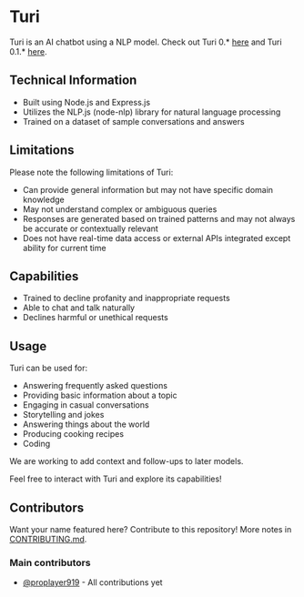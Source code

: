 # Turi
Turi is an AI chatbot using a NLP model. Check out Turi 0.* [here](https://pioneer.fifly.org/chat/0) and Turi 0.1.* [here](https://pioneer.fifly.org/chat/0.1).
## Technical Information

* Built using Node.js and Express.js
* Utilizes the NLP.js (node-nlp) library for natural language processing
* Trained on a dataset of sample conversations and answers

## Limitations

Please note the following limitations of Turi:

* Can provide general information but may not have specific domain knowledge
* May not understand complex or ambiguous queries
* Responses are generated based on trained patterns and may not always be accurate or contextually relevant
* Does not have real-time data access or external APIs integrated except ability for current time

## Capabilities

* Trained to decline profanity and inappropriate requests
* Able to chat and talk naturally
* Declines harmful or unethical requests

## Usage

Turi can be used for:

* Answering frequently asked questions
* Providing basic information about a topic
* Engaging in casual conversations
* Storytelling and jokes
* Answering things about the world
* Producing cooking recipes
* Coding

We are working to add context and follow-ups to later models.

Feel free to interact with Turi and explore its capabilities!

## Contributors

Want your name featured here? Contribute to this repository! More notes in [CONTRIBUTING.md](/CONTRIBUTING.md).

### **Main contributors**
* [@proplayer919](https://github.com/proplayer919) - All contributions yet
